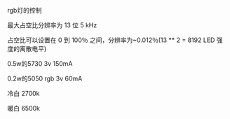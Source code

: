 rgb灯的控制



最大占空比分辨率为 13 位 5 kHz 

占空比可以设置在 0 到 100％ 之间，分辨率为~0.012％(13 ** 2 = 8192 LED 强度的离散电平)



0.5w的5730 3v 150mA

0.2w的5050 rgb 3v 60mA

冷白 2700k

暖白 6500k

